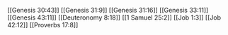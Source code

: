 [[Genesis 30:43]]
[[Genesis 31:9]]
[[Genesis 31:16]]
[[Genesis 33:11]]
[[Genesis 43:11]]
[[Deuteronomy 8:18]]
[[1 Samuel 25:2]]
[[Job 1:3]]
[[Job 42:12]]
[[Proverbs 17:8]]
